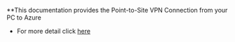 **This documentation provides the Point-to-Site VPN Connection from your PC to Azure
* For more detail click [here](Azure)

